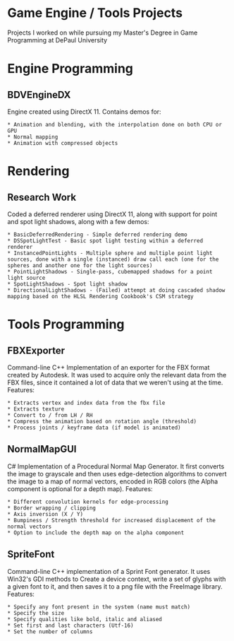 # Game Engine / Tools Projects
Projects I worked on while pursuing my Master's Degree in Game Programming at DePaul University

# Engine Programming
## BDVEngineDX
Engine created using DirectX 11. Contains demos for:
```
* Animation and blending, with the interpolation done on both CPU or GPU
* Normal mapping
* Animation with compressed objects
```

# Rendering
## Research Work
Coded a deferred renderer using DirectX 11, along with support for point and spot light shadows, along with a few demos:
```
* BasicDeferredRendering - Simple deferred rendering demo
* DSSpotLightTest - Basic spot light testing within a deferred renderer
* InstancedPointLights - Multiple sphere and multiple point light sources, done with a single (instanced) draw call each (one for the spheres and another one for the light sources)
* PointLightShadows - Single-pass, cubemapped shadows for a point light source
* SpotLightShadows - Spot light shadow
* DirectionalLightShadows - (Failed) attempt at doing cascaded shadow mapping based on the HLSL Rendering Cookbook's CSM strategy
```

# Tools Programming
## FBXExporter
Command-line C++ Implementation of an exporter for the FBX format created by Autodesk. It was used to acquire only the relevant data from the FBX files, since it contained a lot of data that we weren't using at the time. Features:
```
* Extracts vertex and index data from the fbx file
* Extracts texture
* Convert to / from LH / RH
* Compress the animation based on rotation angle (threshold)
* Process joints / keyframe data (if model is animated)
```

## NormalMapGUI
C# Implementation of a Procedural Normal Map Generator. It first converts the image to grayscale and then uses edge-detection algorithms to convert the image to a map of normal vectors, encoded in RGB colors (the Alpha component is optional for a depth map). Features:
```
* Different convolution kernels for edge-processing
* Border wrapping / clipping
* Axis inversion (X / Y)
* Bumpiness / Strength threshold for increased displacement of the normal vectors
* Option to include the depth map on the alpha component
```

## SpriteFont
Command-line C++ implementation of a Sprint Font generator. It uses Win32's GDI methods to Create a device context, write a set of glyphs with a given font to it, and then saves it to a png file with the FreeImage library. Features:
```
* Specify any font present in the system (name must match)
* Specify the size
* Specify qualities like bold, italic and aliased
* Set first and last characters (Utf-16)
* Set the number of columns
```
